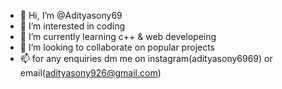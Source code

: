 - 👋 Hi, I’m @Adityasony69
- 👀 I’m interested in coding
- 🌱 I’m currently learning c++ & web developeing
- 💞️ I’m looking to collaborate on popular projects
- 📫 for any enquiries dm me on instagram(adityasony6969) or email(adityasony926@gmail.com)
<!---
Adityasony69/Adityasony69 is a ✨ special ✨ repository because its file appears on your GitHub profile.
You can click the Preview link to take a look at your changes.
--->
